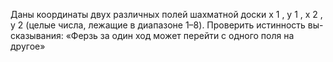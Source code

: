  Даны координаты двух различных полей шахматной доски x 1 , y 1 ,
 x 2 , y 2 (целые числа, лежащие в диапазоне 1–8). Проверить истинность вы-
 сказывания: «Ферзь за один ход может перейти с одного поля на другое»
